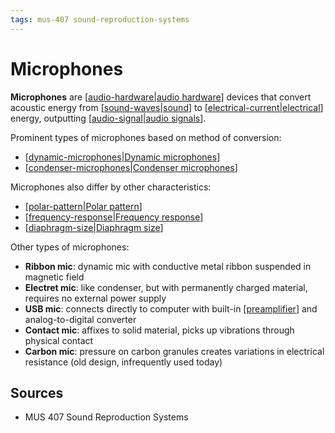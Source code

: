 ```yaml
---
tags: mus-407 sound-reproduction-systems
---
```


# Microphones

**Microphones** are [[audio-hardware|audio hardware]] devices that convert acoustic energy from [[sound-waves|sound]] to [[electrical-current|electrical]] energy, outputting [[audio-signal|audio signals]].

Prominent types of microphones based on method of conversion:

- [[dynamic-microphones|Dynamic microphones]]
- [[condenser-microphones|Condenser microphones]]

Microphones also differ by other characteristics:

- [[polar-pattern|Polar pattern]]
- [[frequency-response|Frequency response]]
- [[diaphragm-size|Diaphragm size]]

Other types of microphones:

- **Ribbon mic**: dynamic mic with conductive metal ribbon suspended in magnetic field
- **Electret mic**: like condenser, but with permanently charged material, requires no external power supply
- **USB mic**: connects directly to computer with built-in [[preamplifier]] and analog-to-digital converter
- **Contact mic**: affixes to solid material, picks up vibrations through physical contact
- **Carbon mic**: pressure on carbon granules creates variations in electrical resistance (old design, infrequently used today)

## Sources

- MUS 407 Sound Reproduction Systems

[//begin]: # "Autogenerated link references for markdown compatibility"
[audio-hardware|audio hardware]: audio-hardware "Audio Hardware"
[sound-waves|sound]: sound-waves "Sound Waves"
[electrical-current|electrical]: electrical-current "Electrical Current"
[audio-signal|audio signals]: audio-signal "Audio Signal"
[dynamic-microphones|Dynamic microphones]: dynamic-microphones "Dynamic microphones"
[condenser-microphones|Condenser microphones]: condenser-microphones "Condenser microphones"
[polar-pattern|Polar pattern]: polar-pattern "Polar pattern"
[frequency-response|Frequency response]: frequency-response "Frequency response"
[diaphragm-size|Diaphragm size]: diaphragm-size "Diaphragm size"
[preamplifier]: preamplifier "Preamplifier"
[//end]: # "Autogenerated link references"